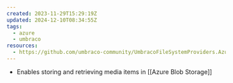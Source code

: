 ```yaml
---
created: 2023-11-29T15:29:19Z
updated: 2024-12-10T08:34:55Z
tags:
  - azure
  - umbraco
resources:
  - https://github.com/umbraco-community/UmbracoFileSystemProviders.Azure/tree/develop-version-2
---
```

- Enables storing and retrieving media items in [[Azure Blob Storage]]